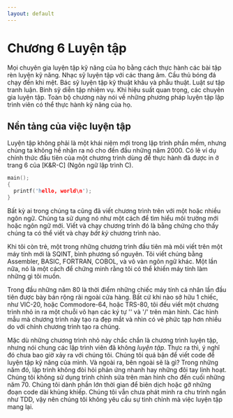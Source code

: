 ```yaml
---
layout: default
---
```


# Chương 6 Luyện tập

Mọi chuyên gia luyện tập kỹ năng của họ bằng cách thực hành các bài tập rèn luyện kỹ năng. Nhạc sỹ luyện tập với các thang âm. Cầu thủ bóng đá chạy đến khi mệt. Bác sỹ luyện tập kỹ thuật khâu và phẫu thuật. Luật sư tập tranh luận. Binh sỹ diễn tập nhiệm vụ. Khi hiệu suất quan trọng, các chuyên gia luyện tập. Toàn bộ chương này nói về những phương pháp luyện tập lập trình viên có thể thực hành kỹ năng của họ.

## Nền tảng của việc luyện tập

Luyện tập không phải là một khái niệm mới trong lập trình phần mềm, nhưng chúng ta không hề nhận ra nó cho đến đầu những năm 2000. Có lẽ ví dụ chính thức đầu tiên của một chương trình dùng để thực hành đã được in ở trang 6 của [K&R-C] (Ngôn ngữ lập trình C).

```cpp
main();
{
  printf('hello, world\n');
}
```

Bất kỳ ai trong chúng ta cũng đã viết chương trình trên với một hoặc nhiều ngôn ngữ. Chúng ta sử dụng nó như một cách để tìm hiểu môi trường mới hoặc ngôn ngữ mới. Viết và chạy chương trình đó là bằng chứng cho thấy chúng ta có thể viết và chạy _bất kỳ_ chương trình nào.

Khi tôi còn trẻ, một trong những chương trình đầu tiên mà môi viết trên một máy tính mới là SQINT, bình phương số nguyên. Tôi viết chúng bằng Assembler, BASIC, FORTRAN, COBOL, và vô vàn ngôn ngữ khác. Một lần nữa, nó là một cách để chứng minh rằng tôi có thể khiến máy tính làm những gì tôi muốn.

Trong đầu những năm 80 là thời điểm những chiếc máy tính cá nhân lần đầu tiên được bày bán rộng rãi ngoài cửa hàng. Bất cứ khi nào sở hữu 1 chiếc, như VIC-20, hoặc Commodore-64, hoặc TRS-80, tôi đều viết một chương trình nhỏ in ra một chuỗi vô hạn các ký tự '\' và '/' trên màn hình. Các hình mẫu mà chương trình này tạo ra đẹp mắt và nhìn có vẻ phức tạp hơn nhiều do với chính chương trình tạo ra chúng.

Mặc dù những chương trình nhỏ này chắc chắn là chương trình luyện tập, nhưng nói chung các lập trình viên đã không _luyện tập_. Thực ra thì, ý nghĩ đó chưa bao giờ xảy ra với chúng tôi. Chúng tôi quá bận để viết code để luyện tập kỹ năng của mình. Và ngoài ra, bên ngoài sẽ là gì? Trong những năm đó, lập trình không đòi hỏi phản ứng nhanh hay những đôi tay linh hoạt. Chúng tôi không sử dụng trình chỉnh sửa trên màn hình cho đến cuối những năm 70. Chúng tôi dành phần lớn thời gian để biên dịch hoặc gỡ những đoạn code dài khủng khiếp. Chúng tôi vẫn chưa phát minh ra chu trình ngắn như TDD, vậy nên chúng tôi không yêu cầu sự tinh chỉnh mà việc luyện tập mang lại.
